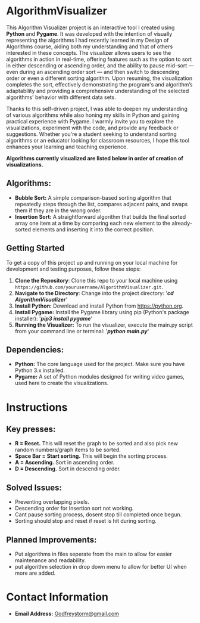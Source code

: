 # AlgorithmVisualizer
This Algorithm Visualizer project is an interactive tool I created using **Python** and **Pygame**. It was developed with the intention of visually representing the algorithms I had recently learned in my Design of Algorithms course, aiding both my understanding and that of others interested in these concepts. The visualizer allows users to see the algorithms in action in real-time, offering features such as the option to sort in either descending or ascending order, and the ability to pause mid-sort — even during an ascending order sort — and then switch to descending order or even a different sorting algorithm. Upon resuming, the visualization completes the sort, effectively demonstrating the program's and algorithm’s adaptability and providing a comprehensive understanding of the selected algorithms' behavior with different data sets.


Thanks to this self-driven project, I was able to deepen my understanding of various algorithms while also honing my skills in Python and gaining practical experience with Pygame. I warmly invite you to explore the visualizations, experiment with the code, and provide any feedback or suggestions. Whether you're a student seeking to understand sorting algorithms or an educator looking for classroom resources, I hope this tool enhances your learning and teaching experience.


**Algorithms currently visualized are listed below in order of creation of visualizations.**
## Algorithms:
* **Bubble Sort:** A simple comparison-based sorting algorithm that repeatedly steps through the list, compares adjacent pairs, and swaps them if they are in the wrong order.
* **Insertion Sort:** A straightforward algorithm that builds the final sorted array one item at a time by comparing each new element to the already-sorted elements and inserting it into the correct position.

## Getting Started
To get a copy of this project up and running on your local machine for development and testing purposes, follow these steps:

1. **Clone the Repository**: Clone this repo to your local machine using `https://github.com/yourusername/AlgorithmVisualizer.git`.
2. **Navigate to the Directory**: Change into the project directory: '***cd AlgorithmVisualizer***'
3. **Install Python:** Download and install Python from https://python.org.
4. **Install Pygame:** Install the Pygame library using pip (Python's package installer): '***pip3 install pygame***'
5. **Running the Visualizer:** To run the visualizer, execute the main.py script from your command line or terminal: '***python main.py***'

## Dependencies:
* **Python:** The core language used for the project. Make sure you have Python 3.x installed.
* **Pygame:** A set of Python modules designed for writing video games, used here to create the visualizations.


# Instructions
## Key presses:
* **R = Reset.** This will reset the graph to be sorted and also pick new random numbers/graph items to be sorted.
* **Space Bar = Start sorting.** This will begin the sorting process.
* **A = Ascending.** Sort in ascending order.
* **D = Descending.** Sort in descending order.


## Solved Issues:
* Preventing overlapping pixels.
* Descending order for Insertion sort not working. 
* Cant pause sorting process, dosent stop till completed once begun.
* Sorting should stop and reset if reset is hit during sorting.

## Planned Improvements:
* Put algorithms in files seperate from the main to allow for easier maintenance and readability.
* put algorithm selection in drop down menu to allow for better UI when more are added.

# Contact Information
* **Email Address:** Godfreystorm@gmail.com